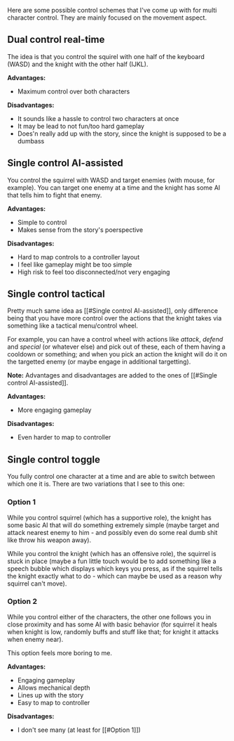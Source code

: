Here are some possible control schemes that I've come up with for multi character control. They are mainly focused on the movement aspect.

## Dual control real-time
The idea is that you control the squirel with one half of the keyboard (WASD) and the knight with the other half (IJKL).

**Advantages:**
- Maximum control over both characters

**Disadvantages:**
- It sounds like a hassle to control two characters at once
- It may be lead to not fun/too hard gameplay
- Does'n really add up with the story, since the knight is supposed to be a dumbass

## Single control AI-assisted
You control the squirrel with WASD and target enemies (with mouse, for example). You can target one enemy at a time and the knight has some AI that tells him to fight that enemy.

**Advantages:**
- Simple to control
- Makes sense from the story's poerspective

**Disadvantages:**
- Hard to map controls to a controller layout
- I feel like gameplay might be too simple
- High risk to feel too disconnected/not very engaging

## Single control tactical
Pretty much same idea as [[#Single control AI-assisted]], only difference being that you have more control over the actions that the knight takes via something like a tactical menu/control wheel.

For example, you can have a control wheel with actions like *attack*, *defend* and *special* (or whatever else) and pick out of these, each of them having a cooldown or something; and when you pick an action the knight will do it on the targetted enemy (or maybe engage in additional targetting).

**Note:** Advantages and disadvantages are added to the ones of [[#Single control AI-assisted]].

**Advantages:**
- More engaging gameplay

**Disadvantages:**
- Even harder to map to controller

## Single control toggle
You fully control one character at a time and are able to switch between which one it is. There are two variations that I see to this one:

### Option 1
While you control squirrel (which has a supportive role), the knight has some basic AI that will do something extremely simple (maybe target and attack nearest enemy to him - and possibly even do some real dumb shit like throw his weapon away).

While you control the knight (which has an offensive role), the squirrel is stuck in place (maybe a fun little touch would be to add something like a speech bubble which displays which keys you press, as if the squirrel tells the knight exactly what to do - which can maybe be used as a reason why squirrel can't move).

### Option 2
While you control either of the characters, the other one follows you in close proximity and has some AI with basic behavior (for squirrel it heals when knight is low, randomly buffs and stuff like that; for knight it attacks when enemy near).

This option feels more boring to me.

**Advantages:**
- Engaging gameplay
- Allows mechanical depth
- Lines up with the story
- Easy to map to controller

**Disadvantages:**
- I don't see many (at least for [[#Option 1]])